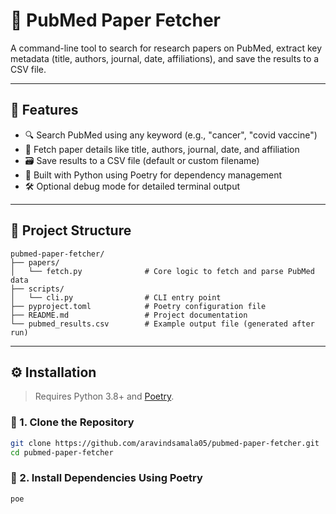 # 🧪 PubMed Paper Fetcher

A command-line tool to search for research papers on PubMed, extract key metadata (title, authors, journal, date, affiliations), and save the results to a CSV file.

---

## 🚀 Features

- 🔍 Search PubMed using any keyword (e.g., "cancer", "covid vaccine")
- 📄 Fetch paper details like title, authors, journal, date, and affiliation
- 🗃️ Save results to a CSV file (default or custom filename)
- 🐍 Built with Python using Poetry for dependency management
- 🛠️ Optional debug mode for detailed terminal output

---

## 📁 Project Structure

```
pubmed-paper-fetcher/
├── papers/
│   └── fetch.py              # Core logic to fetch and parse PubMed data
├── scripts/
│   └── cli.py                # CLI entry point
├── pyproject.toml            # Poetry configuration file
├── README.md                 # Project documentation
└── pubmed_results.csv        # Example output file (generated after run)
```

---

## ⚙️ Installation

> Requires Python 3.8+ and [Poetry](https://python-poetry.org/docs/#installation).

### 📌 1. Clone the Repository

```bash
git clone https://github.com/aravindsamala05/pubmed-paper-fetcher.git
cd pubmed-paper-fetcher
```

### 📌 2. Install Dependencies Using Poetry

```bash
poe
